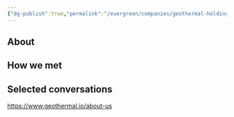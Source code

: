 ```yaml
---
{"dg-publish":true,"permalink":"/evergreen/companies/geothermal-holdings-gt-titan/","tags":["company"]}
---
```


## About


## How we met


## Selected conversations

https://www.geothermal.io/about-us